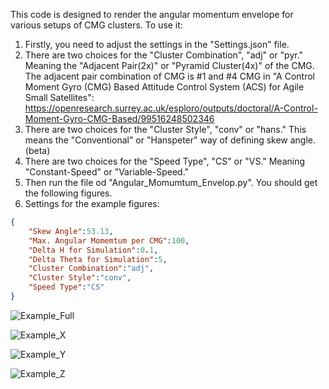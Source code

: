 This code is designed to render the angular momentum envelope for various setups of CMG clusters.
To use it:

1. Firstly, you need to adjust the settings in the "Settings.json" file.
2. There are two choices for the "Cluster Combination", "adj" or "pyr." Meaning the "Adjacent Pair(2x)" or "Pyramid Cluster(4x)" of the CMG. The adjacent pair combination of CMG is #1 and #4 CMG in "A Control Moment Gyro (CMG) Based Attitude Control System (ACS) for Agile Small Satellites": https://openresearch.surrey.ac.uk/esploro/outputs/doctoral/A-Control-Moment-Gyro-CMG-Based/99516248502346
3. There are two choices for the "Cluster Style", "conv" or "hans." This means the "Conventional" or "Hanspeter" way of defining skew angle. (beta)
4. There are two choices for the "Speed Type", "CS" or "VS." Meaning "Constant-Speed" or "Variable-Speed."
5. Then run the file od "Angular_Momumtum_Envelop.py". You should get the following figures.
6. Settings for the example figures:

```json
{ 
    "Skew Angle":53.13,
    "Max. Angular Momemtum per CMG":100,
    "Delta H for Simulation":0.1,
    "Delta Theta for Simulation":5,
    "Cluster Combination":"adj",
    "Cluster Style":"conv",
    "Speed Type":"CS"
}
```

![Example_Full](https://github.com/user-attachments/assets/23e4b5e2-f28b-42b2-b17d-768f2f851fd4)

![Example_X](https://github.com/user-attachments/assets/5e7c35ef-f427-402d-a72a-1991a68cc0c9)

![Example_Y](https://github.com/user-attachments/assets/2baf8e8b-9c3f-46a7-9302-0c1b2f30bfdd)

![Example_Z](https://github.com/user-attachments/assets/1c01d350-1428-430c-b537-c73d0a85ab73)
